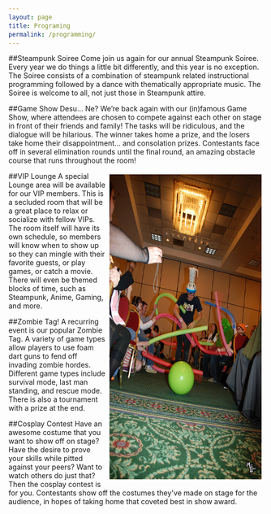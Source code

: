 ```yaml
---
layout: page
title: Programing
permalink: /programming/
---
```


##Steampunk Soiree
Come join us again for our annual Steampunk Soiree.  Every year we do things a little bit differently, and this year is no exception.  The Soiree consists of a combination of steampunk related instructional programming followed by a dance with thematically appropriate music.  The Soiree is welcome to all, not just those in Steampunk attire.

##Game Show Desu… Ne?
We’re back again with our (in)famous Game Show, where attendees are chosen to compete against each other on stage in front of their friends and family!  The tasks will be ridiculous, and the dialogue will be hilarious.  The winner takes home a prize, and the losers take home their disappointment… and consolation prizes.  Contestants face off in several elimination rounds until the final round, an amazing obstacle course that runs throughout the room!

<img class="img-responsive" src="/img/gameshow.jpg" alt="Gameshow image" width="300" height="600" style="border:5px solid white; float:right;">

##VIP Lounge
A special Lounge area will be available for our VIP members.  This is a secluded room that will be a great place to relax or socialize with fellow VIPs.  The room itself will have its own schedule, so members will know when to show up so they can mingle with their favorite guests, or play games, or catch a movie.  There will even be themed blocks of time, such as Steampunk, Anime, Gaming, and more.

##Zombie Tag!
A recurring event is our popular Zombie Tag.  A variety of game types allow players to use foam dart guns to fend off invading zombie hordes.  Different game types include survival mode, last man standing, and rescue mode.  There is also a tournament with a prize at the end.

##Cosplay Contest
Have an awesome costume that you want to show off on stage?  Have the desire to prove your skills while pitted against your peers?  Want to watch others do just that?  Then the cosplay contest is for you.  Contestants show off the costumes they've made on stage for the audience, in hopes of taking home that coveted best in show award.